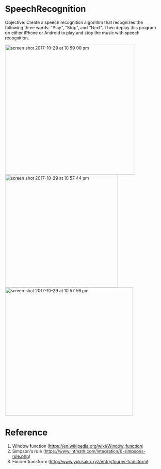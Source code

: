 # SpeechRecognition
Objective:
Create a speech recognition algorithm that recognizes the following three words: "Play", "Stop", and "Next". Then deploy this program on either iPhone or Android to play and stop the music with speech recognition.

<img width="429" alt="screen shot 2017-10-29 at 10 59 00 pm" src="https://user-images.githubusercontent.com/21322866/32156814-cc29b66a-bcfc-11e7-85cb-a83926a69496.png">
<img width="371" alt="screen shot 2017-10-29 at 10 57 44 pm" src="https://user-images.githubusercontent.com/21322866/32156770-a5ef09fa-bcfc-11e7-970d-3987552a5abe.png">
<img width="422" alt="screen shot 2017-10-29 at 10 57 56 pm" src="https://user-images.githubusercontent.com/21322866/32156771-a6084abe-bcfc-11e7-8b56-dffba2a20d30.png">

# Reference
1. Window function (https://en.wikipedia.org/wiki/Window_function)
2. Simpson's rule (https://www.intmath.com/integration/6-simpsons-rule.php)
3. Fourier transform (http://www.yukisako.xyz/entry/fourier-transform)
